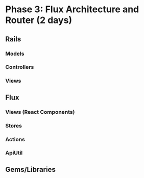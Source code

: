 # Phase 3: Flux Architecture and Router (2 days)

## Rails
### Models

### Controllers


### Views

## Flux
### Views (React Components)


### Stores


### Actions


### ApiUtil


## Gems/Libraries
